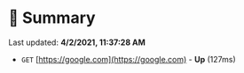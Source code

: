 # 📖 Summary
Last updated: **4/2/2021, 11:37:28 AM**

- `GET` [https://google.com](https://google.com) - **Up** (127ms)
